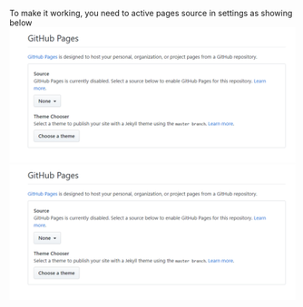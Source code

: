 To make it working, you need to active pages source in settings as showing below
![how to active pages](https://raw.githubusercontent.com/henryhwang/pages-demo/master/Annotation%202019-06-19%20163156.png)
<img src="Annotation 2019-06-19 163156.png">

